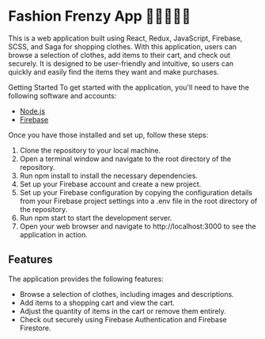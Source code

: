 # Fashion Frenzy App 🧥👗🧦👟👠

This is a web application built using React, Redux, JavaScript, Firebase, SCSS, and Saga for shopping clothes. With this application, users can browse a selection of clothes, add items to their cart, and check out securely. It is designed to be user-friendly and intuitive, so users can quickly and easily find the items they want and make purchases.

Getting Started
To get started with the application, you'll need to have the following software and accounts:

- [Node.js](https://nodejs.org/en/download/)
- [Firebase](https://console.firebase.google.com/u/0/)

Once you have those installed and set up, follow these steps:

1. Clone the repository to your local machine.
2. Open a terminal window and navigate to the root directory of the repository.
3. Run npm install to install the necessary dependencies.
4. Set up your Firebase account and create a new project.
5. Set up your Firebase configuration by copying the configuration details from your Firebase project settings into a .env file in the root directory of the repository.
6. Run npm start to start the development server.
7. Open your web browser and navigate to http://localhost:3000 to see the application in action.

## Features
The application provides the following features:

- Browse a selection of clothes, including images and descriptions.
- Add items to a shopping cart and view the cart.
- Adjust the quantity of items in the cart or remove them entirely.
- Check out securely using Firebase Authentication and Firebase Firestore.


